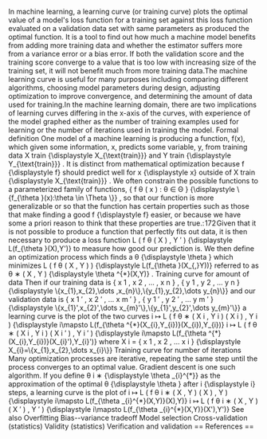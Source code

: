 In machine learning, a learning curve (or training curve) plots the
optimal value of a model\'s loss function for a training set against
this loss function evaluated on a validation data set with same
parameters as produced the optimal function. It is a tool to find out
how much a machine model benefits from adding more training data and
whether the estimator suffers more from a variance error or a bias
error. If both the validation score and the training score converge to a
value that is too low with increasing size of the training set, it will
not benefit much from more training data.The machine learning curve is
useful for many purposes including comparing different algorithms,
choosing model parameters during design, adjusting optimization to
improve convergence, and determining the amount of data used for
training.In the machine learning domain, there are two implications of
learning curves differing in the x-axis of the curves, with experience
of the model graphed either as the number of training examples used for
learning or the number of iterations used in training the model. Formal
definition One model of a machine learning is producing a function,
f(x), which given some information, x, predicts some variable, y, from
training data X train {\\displaystyle X\_{\\text{train}}} and Y train
{\\displaystyle Y\_{\\text{train}}} . It is distinct from mathematical
optimization because f {\\displaystyle f} should predict well for x
{\\displaystyle x} outside of X train {\\displaystyle
X\_{\\text{train}}} . We often constrain the possible functions to a
parameterized family of functions, { f θ ( x ) : θ ∈ Θ } {\\displaystyle
\\{f\_{\\theta }(x):\\theta \\in \\Theta \\}} , so that our function is
more generalizable or so that the function has certain properties such
as those that make finding a good f {\\displaystyle f} easier, or
because we have some a priori reason to think that these properties are
true.: 172 Given that it is not possible to produce a function that
perfectly fits out data, it is then necessary to produce a loss function
L ( f θ ( X ) , Y ′ ) {\\displaystyle L(f\_{\\theta }(X),Y\')} to
measure how good our prediction is. We then define an optimization
process which finds a θ {\\displaystyle \\theta } which minimizes L ( f
θ ( X , Y ) ) {\\displaystyle L(f\_{\\theta }(X\_{,}Y))} referred to as
θ ∗ ( X , Y ) {\\displaystyle \\theta \^{\*}(X,Y)} . Training curve for
amount of data Then if our training data is { x 1 , x 2 , ... , x n } ,
{ y 1 , y 2 , ... y n } {\\displaystyle \\{x\_{1},x\_{2},\\dots
,x\_{n}\\},\\{y\_{1},y\_{2},\\dots y\_{n}\\}} and our validation data is
{ x 1 ′ , x 2 ′ , ... x m ′ } , { y 1 ′ , y 2 ′ , ... y m ′ }
{\\displaystyle \\{x\_{1}\',x\_{2}\',\\dots
x\_{m}\'\\},\\{y\_{1}\',y\_{2}\',\\dots y\_{m}\'\\}} a learning curve is
the plot of the two curves i ↦ L ( f θ ∗ ( X i , Y i ) ( X i ) , Y i )
{\\displaystyle i\\mapsto L(f\_{\\theta
\^{\*}(X\_{i},Y\_{i})}(X\_{i}),Y\_{i})} i ↦ L ( f θ ∗ ( X i , Y i ) ( X
i ′ ) , Y i ′ ) {\\displaystyle i\\mapsto L(f\_{\\theta
\^{\*}(X\_{i},Y\_{i})}(X\_{i}\'),Y\_{i}\')} where X i = { x 1 , x 2 ,
... x i } {\\displaystyle X\_{i}=\\{x\_{1},x\_{2},\\dots x\_{i}\\}}
Training curve for number of iterations Many optimization processes are
iterative, repeating the same step until the process converges to an
optimal value. Gradient descent is one such algorithm. If you define θ i
∗ {\\displaystyle \\theta \_{i}\^{\*}} as the approximation of the
optimal θ {\\displaystyle \\theta } after i {\\displaystyle i} steps, a
learning curve is the plot of i ↦ L ( f θ i ∗ ( X , Y ) ( X ) , Y )
{\\displaystyle i\\mapsto L(f\_{\\theta \_{i}\^{\*}(X,Y)}(X),Y)} i ↦ L (
f θ i ∗ ( X , Y ) ( X ′ ) , Y ′ ) {\\displaystyle i\\mapsto
L(f\_{\\theta \_{i}\^{\*}(X,Y)}(X\'),Y\')} See also Overfitting
Bias--variance tradeoff Model selection Cross-validation (statistics)
Validity (statistics) Verification and validation == References ==

